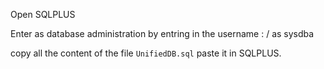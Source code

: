 Open SQLPLUS 

Enter as database administration by entring in the username : / as sysdba

copy all the content of the file `UnifiedDB.sql` paste it in SQLPLUS.
